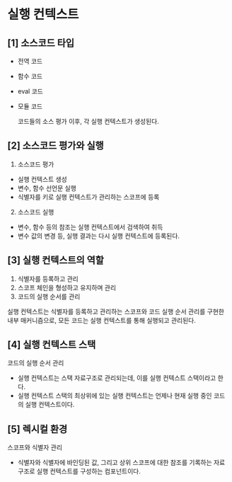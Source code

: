 # 실행 컨텍스트
## [1] 소스코드 타입
- 전역 코드
- 함수 코드
- eval 코드
- 모듈 코드

  코드들의 소스 평가 이후, 각 실행 컨텍스트가 생성된다.

## [2] 소스코드 평가와 실행

1. 소스코드 평가
- 실행 컨텍스트 생성
- 변수, 함수 선언문 실행
- 식별자를 키로 실행 컨텍스트가 관리하는 스코프에 등록

2. 소스코드 실행
- 변수, 함수 등의 참조는 실행 컨텍스트에서 검색하여 취득
- 변수 값의 변경 등, 실행 결과는 다시 실행 컨텍스트에 등록된다.

## [3] 실행 컨텍스트의 역할

1. 식별자를 등록하고 관리
2. 스코프 체인을 형성하고 유지하며 관리
3. 코드의 실행 순서를 관리

실행 컨텍스트는 식별자를 등록하고 관리하는 스코프와 코드 실행 순서 관리를 구현한 내부 매커니즘으로, 모든 코드는 실행 컨텍스트를 통해 실행되고 관리된다.

## [4] 실행 컨텍스트 스택
코드의 실행 순서 관리
- 실행 컨텍스트는 스택 자료구조로 관리되는데, 이를 실행 컨텍스트 스택이라고 한다.
- 실행 컨텍스트 스택의 최상위에 있는 실행 컨텍스트는 언제나 현재 실행 중인 코드의 실행 컨텍스트이다.

## [5] 렉시컬 환경
스코프와 식별자 관리
- 식별자와 식별자에 바인딩된 값, 그리고 상위 스코프에 대한 참조를 기록하는 자료구조로 실행 컨텍스트를 구성하는 컴포넌트이다.
